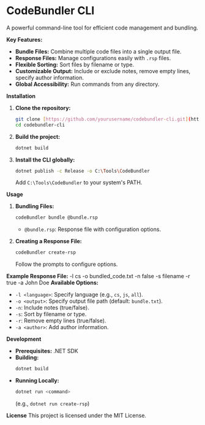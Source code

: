 # CodeBundler CLI

A powerful command-line tool for efficient code management and bundling.

**Key Features:**

  * **Bundle Files:** Combine multiple code files into a single output file.
  * **Response Files:** Manage configurations easily with `.rsp` files.
  * **Flexible Sorting:** Sort files by filename or type.
  * **Customizable Output:** Include or exclude notes, remove empty lines, specify author information.
  * **Global Accessibility:** Run commands from any directory.

**Installation**

1.  **Clone the repository:**
    ```bash
    git clone [https://github.com/yourusername/codebundler-cli.git](https://github.com/yourusername/codebundler-cli.git)
    cd codebundler-cli
    ```
2.  **Build the project:**
    ```bash
    dotnet build
    ```
3.  **Install the CLI globally:**
    ```bash
    dotnet publish -c Release -o C:\Tools\CodeBundler
    ```
    Add `C:\Tools\CodeBundler` to your system's PATH.

**Usage**

1.  **Bundling Files:**

    ```bash
    codeBundler bundle @bundle.rsp
    ```

      - `@bundle.rsp`: Response file with configuration options.

2.  **Creating a Response File:**

    ```bash
    codeBundler create-rsp
    ```

    Follow the prompts to configure options.

**Example Response File:**
-l cs
-o bundled_code.txt
-n false
-s filename
-r true
-a John Doe
**Available Options:**

  * `-l <language>`: Specify language (e.g., `cs`, `js`, `all`).
  * `-o <output>`: Specify output file path (default: `bundle.txt`).
  * `-n`: Include notes (true/false).
  * `-s`: Sort by filename or type.
  * `-r`: Remove empty lines (true/false).
  * `-a <author>`: Add author information.

**Development**

  * **Prerequisites:** .NET SDK
  * **Building:**
    ```bash
    dotnet build
    ```
  * **Running Locally:**
    ```bash
    dotnet run <command>
    ```
    (e.g., `dotnet run create-rsp`)

**License**
This project is licensed under the MIT License.
